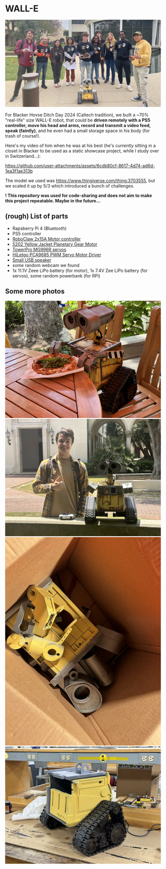 # WALL-E

![](media/photos/IMG_7303.jpg)

For Blacker Hovse Ditch Day 2024 (Caltech tradition), we built a ~70% "real-life" size WALL-E robot, that could be **driven remotely with a PS5 controller, move his head and arms, record and transmit a video feed, speak (faintly)**, and he even had a small storage space in his body (for trash of course!).

Here's my video of him when he was at his best (he's currently sitting in a closet in Blacker to be used as a static showcase project, while I study over in Switzerland...): 

https://github.com/user-attachments/assets/6cdb80cf-8617-4d74-ad6d-1ea3f1ae313b

The model we used was https://www.thingiverse.com/thing:3703555, but we scaled it up by 5/3 which introduced a bunch of challenges. 

**! This repository was used for code-sharing and does not aim to make this project repeatable. Maybe in the future...**

## (rough) List of parts

* Rapsberry Pi 4 (Bluetooth)
* PS5 controller
* [RoboClaw 2x15A Motor controller](https://www.basicmicro.com/RoboClaw-2x15A-Motor-Controller_p_10.html)
* [5202 Yellow Jacket Planetary Gear Motor](https://www.gobilda.com/5202-series-yellow-jacket-planetary-gear-motor-26-9-1-ratio-24mm-length-6mm-d-shaft-223-rpm-36mm-gearbox-3-3-5v-encoder/)
* [TowerPro MG996R servos](https://towerpro.com.tw/product/mg996r/)
* [HiLetgo PCA9685 PWM Servo Motor Driver](http://www.hiletgo.com/ProductDetail/2152091.html)
* [Small USB speaker](https://www.amazon.com/shuley-Computer-Speaker-Portable-Sound-bar/dp/B09S3G99HS/ref=sr_1_1)
* some random webcam we found
* 1x 11.1V Zeee LiPo battery (for motor), 1x 7.4V Zee LiPo battery (for servos), some random powerbank (for RPi)

## Some more photos

![](media/photos/IMG_6938.jpg)
![](media/photos/IMG_6954_s.jpg)
![](media/photos/IMG_6767_s.jpg)
![](media/photos/IMG_6736_s.jpg)
